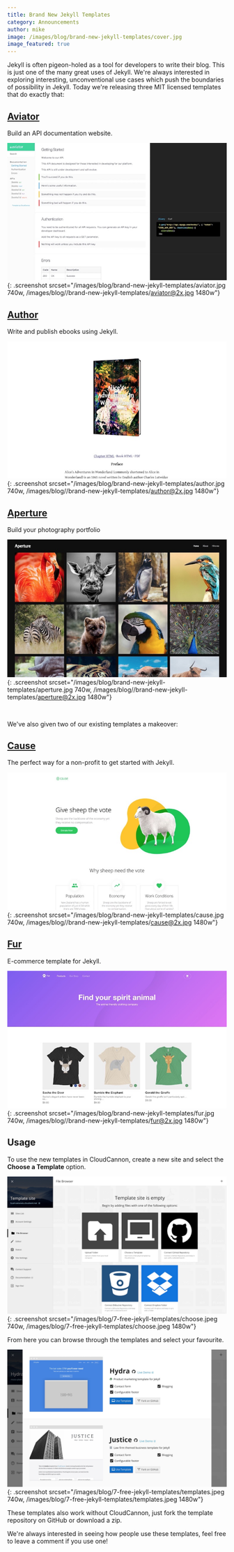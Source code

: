 ```yaml
---
title: Brand New Jekyll Templates
category: Announcements
author: mike
image: /images/blog/brand-new-jekyll-templates/cover.jpg
image_featured: true
---
```


Jekyll is often pigeon-holed as a tool for developers to write their blog. This is just one of the many great uses of Jekyll. We're always interested in exploring interesting, unconventional use cases which push the boundaries of possibility in Jekyll. Today we're releasing three MIT licensed templates that do exactly that:

## [Aviator](https://learn.cloudcannon.com/templates/aviator/)

Build an API documentation website.

![Aviator template](/images/blog/brand-new-jekyll-templates/aviator.jpg){: .screenshot srcset="/images/blog/brand-new-jekyll-templates/aviator.jpg 740w, /images/blog//brand-new-jekyll-templates/aviator@2x.jpg 1480w"}

## [Author](https://learn.cloudcannon.com/templates/author/)

Write and publish ebooks using Jekyll.

![Author template](/images/blog/brand-new-jekyll-templates/author.jpg){: .screenshot srcset="/images/blog/brand-new-jekyll-templates/author.jpg 740w, /images/blog//brand-new-jekyll-templates/author@2x.jpg 1480w"}

## [Aperture](https://learn.cloudcannon.com/templates/aperture/)

Build your photography portfolio

![Aperture template](/images/blog/brand-new-jekyll-templates/aperture.jpg){: .screenshot srcset="/images/blog/brand-new-jekyll-templates/aperture.jpg 740w, /images/blog//brand-new-jekyll-templates/aperture@2x.jpg 1480w"}

<br/>

We've also given two of our existing templates a makeover:

## [Cause](https://learn.cloudcannon.com/templates/cause/)

The perfect way for a non-profit to get started with Jekyll.

![Cause template](/images/blog/brand-new-jekyll-templates/cause.jpg){: .screenshot srcset="/images/blog/brand-new-jekyll-templates/cause.jpg 740w, /images/blog//brand-new-jekyll-templates/cause@2x.jpg 1480w"}

## [Fur](https://learn.cloudcannon.com/templates/fur/)

E-commerce template for Jekyll.

![Fur template](/images/blog/brand-new-jekyll-templates/fur.jpg){: .screenshot srcset="/images/blog/brand-new-jekyll-templates/fur.jpg 740w, /images/blog//brand-new-jekyll-templates/fur@2x.jpg 1480w"}

## Usage

To use the new templates in CloudCannon, create a new site and select the **Choose a Template** option.

![Choose a jekyll template](/images/blog/7-free-jekyll-templates/choose.jpeg){: .screenshot srcset="/images/blog/7-free-jekyll-templates/choose.jpeg 740w, /images/blog/7-free-jekyll-templates/choose.jpeg 1480w"}

From here you can browse through the templates and select your favourite.

![List of jekyll templates](/images/blog/7-free-jekyll-templates/templates.jpeg){: .screenshot srcset="/images/blog/7-free-jekyll-templates/templates.jpeg 740w, /images/blog/7-free-jekyll-templates/templates.jpeg 1480w"}

These templates also work without CloudCannon, just fork the template repository on GitHub or download a zip.

We're always interested in seeing how people use these templates, feel free to leave a comment if you use one!
